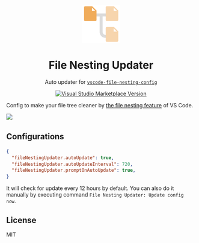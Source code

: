<br>

<p align="center">
<img src="https://raw.githubusercontent.com/antfu/vscode-file-nesting-config/main/extension/res/logo.png" style="width:100px;" />
</p>

<h1 align="center">File Nesting Updater</h1>

<p align="center">
Auto updater for <a href="https://github.com/antfu/vscode-file-nesting-config" target="_blank"><code>vscode-file-nesting-config</code></a>
</p>

<p align="center">
<a href="https://marketplace.visualstudio.com/items?itemName=antfu.file-nesting" target="__blank"><img src="https://img.shields.io/visual-studio-marketplace/v/antfu.file-nesting.svg?color=blue&amp;label=VS%20Code%20Marketplace&logo=visual-studio-code" alt="Visual Studio Marketplace Version" /></a>
</p>

Config to make your file tree cleaner by [the file nesting feature](https://code.visualstudio.com/updates/v1_64#_explorer-file-nesting) of VS Code.

![](https://user-images.githubusercontent.com/11247099/157142238-b00deecb-8d56-424f-9b20-ef6a6f5ddf99.png)

## Configurations

```json
{
  "fileNestingUpdater.autoUpdate": true,
  "fileNestingUpdater.autoUpdateInterval": 720,
  "fileNestingUpdater.promptOnAutoUpdate": true,
}
```

It will check for update every 12 hours by default. You can also do it manually by executing command `File Nesting Updater: Update config now`.

## License

MIT

